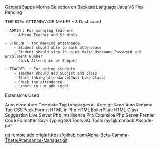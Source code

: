 Ganpati Bappa Moriya
Selection on Backend Language Java VS Php Pending

THE IDEA ATTENDANCE MAKER - 3 Dashboard

    - ADMIN : For managing teachers 
        - Adding Teacher and Students
     
    - STUDENT : for marking attendance
        - Student should able to mark attendeace 
        - Student should sign in using Valid Username Password and Enrollment Number
        - Check Attendance of Subject

    - TEACHER  : For adding students 
        - Teacher should add Subject and class
        - Start taking attendance(Just Like Class)
        - Check the attendance
        - Export in PDF and Excel
        
Extensions Used

Auto close
Auto Complete Tag
Languages all
Auto git Keep
Auto Rename Tag
CSS Peek
Format HTML in Php
HTML BoilerPlate
HTML Class Suggestion
Live Server
Php Intellisence
Php Extension
Php Server
Prettier Code Formatter
Save Typing
SQLTools
SQLTools mysql/mariadb
VScode-pdf

git remote add origin https://github.com/Alpha-Beta-Gamma-Theta/Attendance-Manager.git
